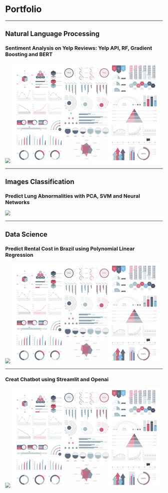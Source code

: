 # Portfolio

---

## Natural Language Processing 

### Sentiment Analysis on Yelp Reviews: Yelp API, RF, Gradient Boosting and BERT

[![](https://img.shields.io/badge/Github-In%20Progress-yellow)](https://github.com/Thigiang/Yelp-review)
<img src="images/dummy_thumbnail.jpg?raw=true"/>

---

## Images Classification

### Predict Lung Abnormalities with PCA, SVM and Neural Networks

[![](https://img.shields.io/badge/Github-View%20on%20Github-brightgreen)](https://github.com/Thigiang/Chest-X-ray-Classification-Project)


---

## Data Science

### Predict Rental Cost in Brazil using Polynomial Linear Regression

[![](https://img.shields.io/badge/Github-View%20on%20Github-brightgreen)](https://github.com/Thigiang/Regression-Model-rent-price-Brazil)
<img src="images/dummy_thumbnail.jpg?raw=true"/>

---
### Creat Chatbot using Streamlit and Openai

[![](https://img.shields.io/badge/Github-View%20on%20Github-brightgreen)](https://github.com/Thigiang/Chatbot)
<img src="images/dummy_thumbnail.jpg?raw=true"/>
